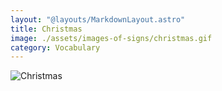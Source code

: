 ```yaml
---
layout: "@layouts/MarkdownLayout.astro"
title: Christmas
image: ./assets/images-of-signs/christmas.gif
category: Vocabulary
---
```


![Christmas](@signs/christmas.gif)

